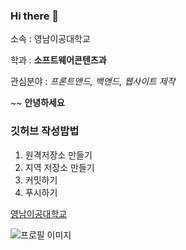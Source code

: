 ### Hi there 👋

소속 : 영남이공대학교

학과 : **소프트웨어콘텐츠과**

관심분야 : *프론트앤드, 백앤드, 웹사이트 제작*

~~
**안녕하세요**

### 깃허브 작성밥법
1. 원격저장소 만들기
2. 지역 저장소 만들기
3. 커밋하기
4. 푸시하기

[영남이공대학교](http://www.unc.ac.kr)

![프로필 이미지](./눈사람.jpg)
<!--
**JinsuBae2/JinsuBae2** is a ✨ _special_ ✨ repository because its `README.md` (this file) appears on your GitHub profile.

Here are some ideas to get you started:

- 🔭 I’m currently working on ...
- 🌱 I’m currently learning ...
- 👯 I’m looking to collaborate on ...
- 🤔 I’m looking for help with ...
- 💬 Ask me about ...
- 📫 How to reach me: ...
- 😄 Pronouns: ...
- ⚡ Fun fact: ...
-->

